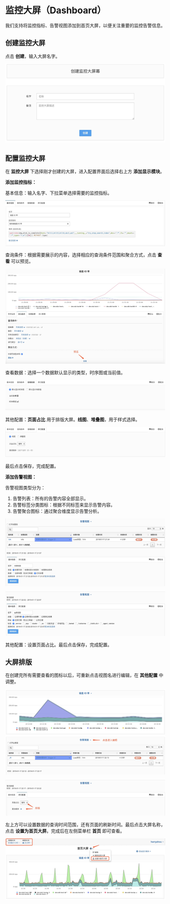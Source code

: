 # 监控大屏（Dashboard）

我们支持将监控指标、告警视图添加到首页大屏，以便关注重要的监控告警信息。

## 创建监控大屏

点击 **创建**，输入大屏名字。

![](.gitbook/assets/jian-kong-da-ping-chuang-jian-jian-kong-da-ping.png)

## 配置监控大屏

在 **监控大屏** 下选择刚才创建的大屏，进入配置界面后选择右上方 **添加显示模块**。

**添加监控指标：**

基本信息：输入名字、下拉菜单选择需要的监控指标。

![](.gitbook/assets/jian-kong-da-ping-ji-ben-xin-xi.png)

查询条件：根据需要展示的内容，选择相应的查询条件范围和聚合方式，点击 **查看** 可以预览。

![](.gitbook/assets/jian-kong-da-ping-cha-xun-tiao-jian.png)

查看数据：选择一个数据默认显示的类型，时序图或当前值。

![](.gitbook/assets/jian-kong-da-ping-cha-kan-shu-ju.png)

其他配置：**页面占比** 用于排版大屏。**线图**、**堆叠图**，用于样式选择。

![](.gitbook/assets/jian-kong-da-ping-qi-ta-pei-zhi.png)

最后点击保存，完成配置。



**添加告警视图：**

告警视图类型分为：

1. 告警列表：所有的告警内容全部显示。
2. 告警标签分类图标：根据不同标签来显示告警内容。
3. 告警聚合图标：通过聚合维度显示告警分析。

![](.gitbook/assets/jian-kong-da-ping-gao-jing-shi-tu-1.png)

![](.gitbook/assets/jian-kong-da-ping-gao-jing-shi-tu-2.png)

其他配置：设置页面占比。最后点击保存，完成配置。

## 大屏排版

在创建完所有需要查看的图标以后，可重新点击视图名进行编辑，在 **其他配置** 中调整。

![](.gitbook/assets/jian-kong-da-ping-pai-ban-1.png)

![](.gitbook/assets/jian-kong-da-ping-pai-ban-2.png)

左上方可以设置数据的查询时间范围，还有页面的刷新时间。最后点击大屏名称，点击 **设置为首页大屏**。完成后在左侧菜单栏 **首页** 即可查看。

![](.gitbook/assets/jian-kong-da-ping-she-zhi-wei-shou-ye-da-ping.png)

